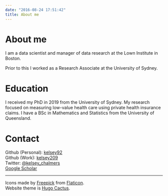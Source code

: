 ```yaml
---
date: "2016-08-24 17:51:42"
title: About me
---
```


# About me

I am a data scientist and manager of data research at the Lown Institute in Boston. 

Prior to this I worked as a Research Associate at the University of Sydney. 



# Education

I received my PhD in 2019 from the University of Sydney. My research focused on measuring low-value health care using private health insurance claims. I have a BSc in Mathematics and Statistics from the University of Queensland.

# Contact

Github (Personal): [kelsey92](https://github.com/kelsey92)   
Github (Work): [kelsey209](https://github.com/kelsey209)  
Twitter: [@kelsey_chalmers](https://twitter.com/kelsey_chalmers)  
[Google Scholar](https://scholar.google.com.au/citations?user=HiPogd0AAAAJ&hl=en)  

***


Icons made by [Freepick](https://www.freepik.com") from [Flaticon](https://www.flaticon.com/).  
Website theme is [Hugo Cactus](https://github.com/monkeyWzr).
